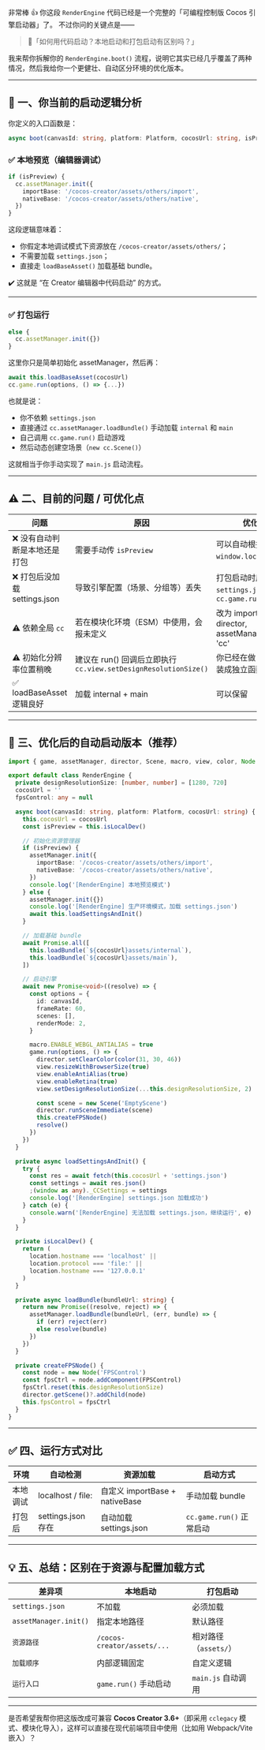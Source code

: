 非常棒 👍 你这段 `RenderEngine` 代码已经是一个完整的「可编程控制版 Cocos 引擎启动器」了。
不过你问的关键点是——

> 🧭「如何用代码启动？本地启动和打包启动有区别吗？」

我来帮你拆解你的 `RenderEngine.boot()` 流程，说明它其实已经几乎覆盖了两种情况，然后我给你一个更健壮、自动区分环境的优化版本。

---

## 🧩 一、你当前的启动逻辑分析

你定义的入口函数是：

```ts
async boot(canvasId: string, platform: Platform, cocosUrl: string, isPreview = false)
```

### ✅ 本地预览（编辑器调试）

```ts
if (isPreview) {
  cc.assetManager.init({
    importBase: '/cocos-creator/assets/others/import',
    nativeBase: '/cocos-creator/assets/others/native',
  })
}
```

这段逻辑意味着：

* 你假定本地调试模式下资源放在 `/cocos-creator/assets/others/`；
* 不需要加载 `settings.json`；
* 直接走 `loadBaseAsset()` 加载基础 bundle。

✔️ 这就是 “在 Creator 编辑器中代码启动” 的方式。

---

### ✅ 打包运行

```ts
else {
  cc.assetManager.init({})
}
```

这里你只是简单初始化 assetManager，然后再：

```ts
await this.loadBaseAsset(cocosUrl)
cc.game.run(options, () => {...})
```

也就是说：

* 你不依赖 `settings.json`
* 直接通过 `cc.assetManager.loadBundle()` 手动加载 `internal` 和 `main`
* 自己调用 `cc.game.run()` 启动游戏
* 然后动态创建空场景（`new cc.Scene()`）

这就相当于你手动实现了 `main.js` 启动流程。

---

## ⚠️ 二、目前的问题 / 可优化点

| 问题                     | 原因                                                    | 优化建议                                                 |
| ---------------------- | ----------------------------------------------------- | ---------------------------------------------------- |
| ❌ 没有自动判断是本地还是打包        | 需要手动传 `isPreview`                                     | 可以自动根据 URL 或 `window.location` 判断                    |
| ❌ 打包后没加载 settings.json | 导致引擎配置（场景、分组等）丢失                                      | 打包启动时应加载 `settings.json` 并 `cc.game.run(settings)`   |
| ⚠️ 依赖全局 `cc`           | 若在模块化环境（ESM）中使用，会报未定义                                 | 改为 import { game, director, assetManager } from 'cc' |
| ⚠️ 初始化分辨率位置稍晚          | 建议在 run() 回调后立即执行 `cc.view.setDesignResolutionSize()` | 你已经在做，但可以封装成独立函数                                     |
| ✅ loadBaseAsset 逻辑良好   | 加载 internal + main                                    | 可以保留                                                 |

---

## 🚀 三、优化后的自动启动版本（推荐）

```ts
import { game, assetManager, director, Scene, macro, view, color, Node } from 'cc'

export default class RenderEngine {
  private designResolutionSize: [number, number] = [1280, 720]
  cocosUrl = ''
  fpsControl: any = null

  async boot(canvasId: string, platform: Platform, cocosUrl: string) {
    this.cocosUrl = cocosUrl
    const isPreview = this.isLocalDev()

    // 初始化资源管理器
    if (isPreview) {
      assetManager.init({
        importBase: '/cocos-creator/assets/others/import',
        nativeBase: '/cocos-creator/assets/others/native',
      })
      console.log('[RenderEngine] 本地预览模式')
    } else {
      assetManager.init({})
      console.log('[RenderEngine] 生产环境模式，加载 settings.json')
      await this.loadSettingsAndInit()
    }

    // 加载基础 bundle
    await Promise.all([
      this.loadBundle(`${cocosUrl}assets/internal`),
      this.loadBundle(`${cocosUrl}assets/main`),
    ])

    // 启动引擎
    await new Promise<void>((resolve) => {
      const options = {
        id: canvasId,
        frameRate: 60,
        scenes: [],
        renderMode: 2,
      }

      macro.ENABLE_WEBGL_ANTIALIAS = true
      game.run(options, () => {
        director.setClearColor(color(31, 30, 46))
        view.resizeWithBrowserSize(true)
        view.enableAntiAlias(true)
        view.enableRetina(true)
        view.setDesignResolutionSize(...this.designResolutionSize, 2)

        const scene = new Scene('EmptyScene')
        director.runSceneImmediate(scene)
        this.createFPSNode()
        resolve()
      })
    })
  }

  private async loadSettingsAndInit() {
    try {
      const res = await fetch(this.cocosUrl + 'settings.json')
      const settings = await res.json()
      ;(window as any)._CCSettings = settings
      console.log('[RenderEngine] settings.json 加载成功')
    } catch (e) {
      console.warn('[RenderEngine] 无法加载 settings.json，继续运行', e)
    }
  }

  private isLocalDev() {
    return (
      location.hostname === 'localhost' ||
      location.protocol === 'file:' ||
      location.hostname === '127.0.0.1'
    )
  }

  private async loadBundle(bundleUrl: string) {
    return new Promise((resolve, reject) => {
      assetManager.loadBundle(bundleUrl, (err, bundle) => {
        if (err) reject(err)
        else resolve(bundle)
      })
    })
  }

  private createFPSNode() {
    const node = new Node('FPSControl')
    const fpsCtrl = node.addComponent(FPSControl)
    fpsCtrl.reset(this.designResolutionSize)
    director.getScene()?.addChild(node)
    this.fpsControl = fpsCtrl
  }
}
```

---

## ✅ 四、运行方式对比

| 环境   | 自动检测              | 资源加载                        | 启动方式                 |
| ---- | ----------------- | --------------------------- | -------------------- |
| 本地调试 | localhost / file: | 自定义 importBase + nativeBase | 手动加载 bundle          |
| 打包后  | settings.json 存在  | 自动加载 settings.json          | `cc.game.run()` 正常启动 |

---

## 💡 五、总结：区别在于资源与配置加载方式

| 差异项                   | 本地启动                        | 打包启动            |
| --------------------- | --------------------------- | --------------- |
| `settings.json`       | 不加载                         | 必须加载            |
| `assetManager.init()` | 指定本地路径                      | 默认路径            |
| `资源路径`                | `/cocos-creator/assets/...` | 相对路径（`assets/`） |
| `加载顺序`                | 内部逻辑固定                      | 自定义逻辑           |
| `运行入口`                | `game.run()` 手动启动           | `main.js` 自动调用  |

---

是否希望我帮你把这版改成可兼容 **Cocos Creator 3.6+**（即采用 `cclegacy` 模式、模块化导入），这样可以直接在现代前端项目中使用（比如用 Webpack/Vite 嵌入）？
